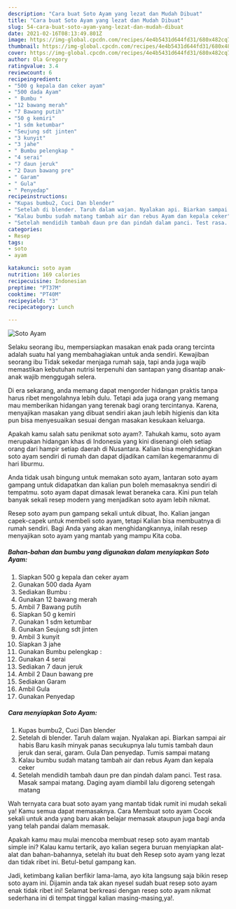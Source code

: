 ```yaml
---
description: "Cara buat Soto Ayam yang lezat dan Mudah Dibuat"
title: "Cara buat Soto Ayam yang lezat dan Mudah Dibuat"
slug: 54-cara-buat-soto-ayam-yang-lezat-dan-mudah-dibuat
date: 2021-02-16T08:13:49.801Z
image: https://img-global.cpcdn.com/recipes/4e4b5431d644fd31/680x482cq70/soto-ayam-foto-resep-utama.jpg
thumbnail: https://img-global.cpcdn.com/recipes/4e4b5431d644fd31/680x482cq70/soto-ayam-foto-resep-utama.jpg
cover: https://img-global.cpcdn.com/recipes/4e4b5431d644fd31/680x482cq70/soto-ayam-foto-resep-utama.jpg
author: Ola Gregory
ratingvalue: 3.4
reviewcount: 6
recipeingredient:
- "500 g kepala dan ceker ayam"
- "500 dada Ayam"
- " Bumbu "
- "12 bawang merah"
- "7 Bawang putih"
- "50 g kemiri"
- "1 sdm ketumbar"
- "Seujung sdt jinten"
- "3 kunyit"
- "3 jahe"
- " Bumbu pelengkap "
- "4 serai"
- "7 daun jeruk"
- "2 Daun bawang pre"
- " Garam"
- " Gula"
- " Penyedap"
recipeinstructions:
- "Kupas bumbu2, Cuci Dan blender"
- "Setelah di blender. Taruh dalam wajan. Nyalakan api. Biarkan sampai air habis Baru kasih minyak panas secukupnya lalu tumis tambah daun jeruk dan serai, garam. Gula Dan penyedap. Tumis sampai matang"
- "Kalau bumbu sudah matang tambah air dan rebus Ayam dan kepala ceker"
- "Setelah mendidih tambah daun pre dan pindah dalam panci. Test rasa. Masak sampai matang. Daging ayam diambil lalu digoreng setengah matang"
categories:
- Resep
tags:
- soto
- ayam

katakunci: soto ayam 
nutrition: 169 calories
recipecuisine: Indonesian
preptime: "PT37M"
cooktime: "PT40M"
recipeyield: "3"
recipecategory: Lunch

---
```



![Soto Ayam](https://img-global.cpcdn.com/recipes/4e4b5431d644fd31/680x482cq70/soto-ayam-foto-resep-utama.jpg)

Selaku seorang ibu, mempersiapkan masakan enak pada orang tercinta adalah suatu hal yang membahagiakan untuk anda sendiri. Kewajiban seorang ibu Tidak sekedar menjaga rumah saja, tapi anda juga wajib memastikan kebutuhan nutrisi terpenuhi dan santapan yang disantap anak-anak wajib menggugah selera.

Di era  sekarang, anda memang dapat mengorder hidangan praktis tanpa harus ribet mengolahnya lebih dulu. Tetapi ada juga orang yang memang mau memberikan hidangan yang terenak bagi orang tercintanya. Karena, menyajikan masakan yang dibuat sendiri akan jauh lebih higienis dan kita pun bisa menyesuaikan sesuai dengan masakan kesukaan keluarga. 



Apakah kamu salah satu penikmat soto ayam?. Tahukah kamu, soto ayam merupakan hidangan khas di Indonesia yang kini disenangi oleh setiap orang dari hampir setiap daerah di Nusantara. Kalian bisa menghidangkan soto ayam sendiri di rumah dan dapat dijadikan camilan kegemaranmu di hari liburmu.

Anda tidak usah bingung untuk memakan soto ayam, lantaran soto ayam gampang untuk didapatkan dan kalian pun boleh memasaknya sendiri di tempatmu. soto ayam dapat dimasak lewat beraneka cara. Kini pun telah banyak sekali resep modern yang menjadikan soto ayam lebih nikmat.

Resep soto ayam pun gampang sekali untuk dibuat, lho. Kalian jangan capek-capek untuk membeli soto ayam, tetapi Kalian bisa membuatnya di rumah sendiri. Bagi Anda yang akan menghidangkannya, inilah resep menyajikan soto ayam yang mantab yang mampu Kita coba.

<!--inarticleads1-->

##### Bahan-bahan dan bumbu yang digunakan dalam menyiapkan Soto Ayam:

1. Siapkan 500 g kepala dan ceker ayam
1. Gunakan 500 dada Ayam
1. Sediakan  Bumbu :
1. Gunakan 12 bawang merah
1. Ambil 7 Bawang putih
1. Siapkan 50 g kemiri
1. Gunakan 1 sdm ketumbar
1. Gunakan Seujung sdt jinten
1. Ambil 3 kunyit
1. Siapkan 3 jahe
1. Gunakan  Bumbu pelengkap :
1. Gunakan 4 serai
1. Sediakan 7 daun jeruk
1. Ambil 2 Daun bawang pre
1. Sediakan  Garam
1. Ambil  Gula
1. Gunakan  Penyedap




<!--inarticleads2-->

##### Cara menyiapkan Soto Ayam:

1. Kupas bumbu2, Cuci Dan blender
1. Setelah di blender. Taruh dalam wajan. Nyalakan api. Biarkan sampai air habis Baru kasih minyak panas secukupnya lalu tumis tambah daun jeruk dan serai, garam. Gula Dan penyedap. Tumis sampai matang
1. Kalau bumbu sudah matang tambah air dan rebus Ayam dan kepala ceker
1. Setelah mendidih tambah daun pre dan pindah dalam panci. Test rasa. Masak sampai matang. Daging ayam diambil lalu digoreng setengah matang




Wah ternyata cara buat soto ayam yang mantab tidak rumit ini mudah sekali ya! Kamu semua dapat memasaknya. Cara Membuat soto ayam Cocok sekali untuk anda yang baru akan belajar memasak ataupun juga bagi anda yang telah pandai dalam memasak.

Apakah kamu mau mulai mencoba membuat resep soto ayam mantab simple ini? Kalau kamu tertarik, ayo kalian segera buruan menyiapkan alat-alat dan bahan-bahannya, setelah itu buat deh Resep soto ayam yang lezat dan tidak ribet ini. Betul-betul gampang kan. 

Jadi, ketimbang kalian berfikir lama-lama, ayo kita langsung saja bikin resep soto ayam ini. Dijamin anda tak akan nyesel sudah buat resep soto ayam enak tidak ribet ini! Selamat berkreasi dengan resep soto ayam nikmat sederhana ini di tempat tinggal kalian masing-masing,ya!.

